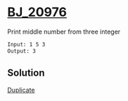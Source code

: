 # [BJ_20976](https://acmicpc.net/problem/20976)

Print middle number from three integer

```txt
Input: 1 5 3
Output: 3
```

## Solution

[Duplicate](./BJ_18414.md)
